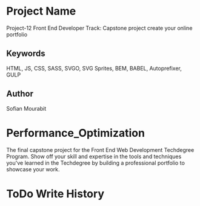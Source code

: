 # Project Name

Project-12 Front End Developer Track: Capstone project create your online portfolio

## Keywords

HTML,
JS,
CSS,
SASS,
SVGO,
SVG Sprites,
BEM,
BABEL,
Autoprefixer,
GULP


## Author

Sofian Mourabit

# Performance_Optimization

The final capstone project for the Front End Web Development Techdegree Program. Show off your skill and expertise in the tools and techniques you've learned in the Techdegree by building a professional portfolio to showcase your work.


# ToDo Write History
